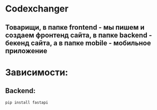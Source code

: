 # Codexchanger
## Товарищи, в папке frontend - мы пишем и создаем фронтенд сайта, в папке backend - бекенд сайта, а в папке mobile - мобильное приложение
# Зависимости:
## Backend:
```
pip install fastapi
```
